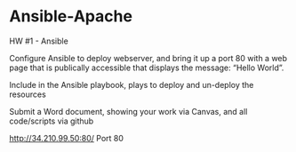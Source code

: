 # Ansible-Apache
HW #1 - Ansible

Configure Ansible to deploy webserver, and bring it up a port 80 with a web page that is publically accessible that displays the message: “Hello World”.

Include in the Ansible playbook, plays to deploy and un-deploy the resources

Submit a Word document, showing your work via Canvas, and all code/scripts via github

http://34.210.99.50:80/ Port 80

